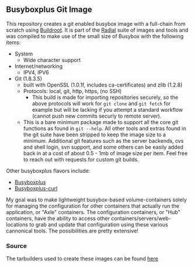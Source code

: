 ## Busyboxplus Git Image

This repository creates a git enabled busybox image with a full-chain from
scratch using [Buildroot](http://buildroot.uclibc.org). It is part of the
[Radial](https://github.com/radial) suite of images and tools and was compiled
to make use of the small size of Busybox with the following items:

* System
    * Wide character support
* Internet/networking
    * IPV4, IPV6
* Git (1.8.3.5)
    * built with OpenSSL (1.0.1f, includes ca-certificates) and zlib (1.2.8) 
    * Protocols: local, git, http, https, (no SSH)
        * This build is made for importing repositories securely, so the above
          protocols will work for `git clone` and `git fetch` for example but
          will be lacking if you attempt a standard workflow (cannot push new
          commits securly to remote server).
    * This is a bare minimum package made to support all the core git functions
      as found in `git --help`.  All other tools and extras found in the git
      suite have been stripped to keep the image size to a minimum. Additional
      git features such as the server backends, cvs and shell login, svn
      support, and some others can be easily added back in at a cost of about
      0.5 - 1mb of image size per item. Feel free to reach out with requests for
      custom git builds.

Other busyboxplus flavors include:

* [Busyboxplus][bb]
* [Busyboxplus-curl][bbcurl]

My goal was to make lightweight busybox-based volume-containers solely for
managing the configuration for other containers that actually run the
application, or "Axle" containers. The configuration containers, or "Hub"
containers, have the ability to access other containers/servers/web-locations to
grab and update that configuration using these various cannonical tools. The
possibilities are pretty extensive!

[bb]: https://index.docker.io/u/radial/busyboxplus
[bbcurl]: https://index.docker.io/u/radial/busyboxplus-curl

### Source

The tarbuilders used to create these images can be found [here][repo]

[repo]: https://github.com/radial/core-busyboxplus

